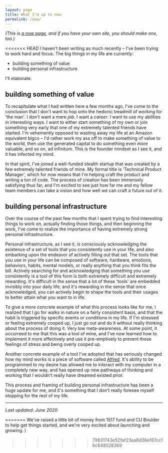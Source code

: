 ```yaml
---
layout: page
title: What I'm up to now
permalink: /now/
---
```


_(This is [a now page](https://nownownow.com/about), and if you have your own site, you should make one, too.)_

<<<<<<< HEAD
I haven't been writing as much recently – I've been trying to work hard and focus. The big things in my life are currently:
- building something of value
- building personal infrastructure

I'll elaborate.

## building something of value
To recapitulate what I had written here a few months ago, I've come to the conclusion that I don't want to hop onto the hedonic treadmill of working for 'the man'. I don't want a mere _job_. I want a *career*. I want to use my abilities in interesting ways. I want to either start something of my own or join something very early that one of my extremely talented friends have started. I'm vehemently opposed to wasting away my life at an Amazon equivalent bigco – I'd rather work my ass off to make something of value to the world, then use the generated capital to do something even more valuable, and so on, ad infinitum. This is the founder mindset as I see it, and it has infected my mind.

In that spirit, I've joined a well-funded stealth startup that was created by a few extremely talented friends of mine. My formal title is 'Technical Product Manager', which for now means that I'm helping craft the product and writing a ton of code. The process of creation has been immensely satisfying thus far, and I'm excited to see just how far me and my fellow team members can take a vision and how well we can craft a future out of it.

## building personal infrastructure
Over the course of the past few months that I spent trying to find interesting things to work on, actually finding those things, and then beginning the work, I've come to realize the importance of having extremely strong personal infrastructure.

Personal infrastructure, as I see it, is consciously acknowledging the existence of a set of tools that you consistently use in your life, and also embarking upon the endeavor of actively filling out that set. The tools that you use in your life can be composed of software, hardware, emotions, behaviors, habits, mental models, or really anything that you think fits the bill. Actively searching for and acknowledging that something you use consistently is a tool of this form is both extremely difficult and extremely rewarding. It's difficult in the sense that a lot of these 'tools' are embedded invisibly into your daily life, and it's rewarding in the sense that once acknowledged, you can actively begin to shape the tools and their usages to better attain what you want to in life.

To give a more concrete example of what this process looks like for me, I realized that I go for walks in nature on a fairly consistent basis, and that the habit is triggered by specific events or conditions in my life. If I'm stressed or feeling extremely cooped up, I just go out and do it without really thinking about the process of doing it. Very low meta-awareness. At some point, it occurreed to me that this was a tool of mine, and I've now learned how to implement it more effectively and use it pre-emptively to prevent those feelings of stress and being overly cooped up.

Another concrete example of a tool I've adopted that has seriously changed how my mind works is a piece of software called [Alfred](https://www.alfredapp.com/). It's ability to be programmed to my desire has allowed me to interact with my computer in a completely new way, and has opened up new pathways of thinking and working that I wouldn't really have dreamed existed prior.

This process and framing of building personal infrastructure has been a huge update for me, and it's something that I don't really foresee myself stopping for the rest of my life.

---
_Last updated: June 2020_

<!--- FEBRUARY 2020
=======
>>>>>>> 79631743e52faf23aa6d36ef87cc16c648528369
I haven't been writing as much recently – I've been trying to work hard and focus. The big things in my life are currently
- figuring out a career
- figuring out a life

I'll elaborate.
## figuring out a career
I've come to the conclusion that I don't want to hop onto the hedonic treadmill of working for 'the man'. I don't want a mere _job_. I want a *career*. I want to use my abilities in interesting ways. I want to either start something of my own or join something very early that one of my extremely talented friends have started. I'm vehemently opposed to wasting away my life at an Amazon equivalent bigco – I'd rather work my ass off to make something of value to the world, then use the generated capital to do something even more valuable, and so on, ad infinitum. This is the founder mindset as I see it, and it has infected my mind.

## figuring out a life
First, for this section, a blurb from my last update: "If I were to graph self-perceived autonomy over the course of my life, I think that there's a big peak right after graduating from college. I can choose to move my life anywhere in the entire world! I can choose which people to keep in my life and which to let go! Most of my structure and obligations disappear! I can completely renovate my moral foundation!"

I graduated in December with a BA in mathematics and minor in astronomy from CU Boulder, and I moved to Berkeley, CA shortly thereafter! As I outlined above, I've settled on cultivating the founder mindset. I've settled on optimizing my location for (1) the accessibility of natural beauty/recreation and (2) the accessibility of networks of brilliant people.

Boulder is very good for my criteria, but Berkeley is better. In my estimation, the density of brilliance in the Bay Area is higher than any other large metropolitan area in the world. It is simply _the_ place to be for any activities that require brilliance – things like starting companies, producing art, and writing good blog posts. I'm excited to be here, and I've been loving it so far :)

<<<<<<< HEAD
Hopefully I can do justice to myself by writing out a bit more of what goes through my head on here. We'll see what happens in the next few months! -->

<!--- OCTOBER 2019
=======
Hopefully I can do justice to myself by writing out a bit more of what goes through my head on here. We'll see what happens in the next few months!

---
_Last updated: Feb 2020_

[comment]: # (
OCTOBER 2019
>>>>>>> 79631743e52faf23aa6d36ef87cc16c648528369
The big things in my life are currently
- figuring out a job
- figuring out a life
- reading and thinking (more than usual)
- working on [Aloud](https://aloud.fyi) 

I'll elaborate.
## figuring out a job
I'm currently doing an exchange semester at the National University of Singapore, and I graduate from school this December of 2019 (woohoo for finishing a semester early and giving myself crippling existential angst!). I've arrived at the conclusion that I need to figure out a place to work at for a while afterwards.

I've been applying to APM programs because I think that I fit the job descriptions well, and I find true enjoyment in tying together my skills to create cool stuff.

I'm also interested in research roles, particularly at companies like DeepMind and OpenAI (I have high conviction that the intelligence field is one of the most important that I'll have the opportunity to work on in my lifetime).

## figuring out a life
If I were to graph self-perceived autonomy over the course of my life, I think that there's a big peak right after graduating from college. I can choose to move my life anywhere in the entire world! I can choose which people to keep in my life and which to let go! Most of my structure and obligations disappear! I can completely renovate my moral foundation! 

The combinatorial explosion of possibilities gives me analysis paralysis, but I'm trying my best to figure out who I am and what I want.

## reading and thinking (more than usual)
In that pursuit, I'm spending **a lot** of time reading and thinking. I squeezed all of my classes into Thursday and Friday, so I have five days every week to do whatever I want. I've thus far elected to ingest a slew of information and ideas (books, blogs, poems, podcasts, movies, etc ...) and systematically think about them to help me understand myself and my desires better.

## working on [Aloud](https://aloud.fyi)
I can't help myself from doing something entrepreneurial with all this free time, so me and a friend have been working on a project called [Aloud](https://aloud.fyi). Aloud is a product I've wanted to exist for a very long time, and I'm happy that I can now deliver it to others.

<<<<<<< HEAD
We've raised a little bit of money from 1517 fund and CU Boulder to help get things started, and we're very excited about launching and growing.  -->
=======
We've raised a little bit of money from 1517 fund and CU Boulder to help get things started, and we're very excited about launching and growing. 
)
>>>>>>> 79631743e52faf23aa6d36ef87cc16c648528369
